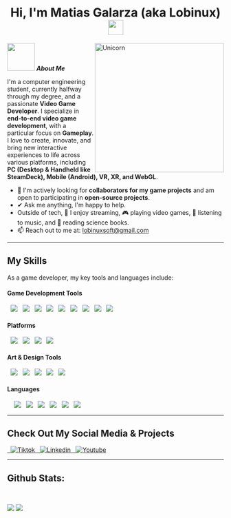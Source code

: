 <h1 align="center"><b>Hi, I'm Matias Galarza (aka Lobinux) </b><img src="https://media.giphy.com/media/hvRJCLFzcasrR4ia7z/giphy.gif" width="35"></h1>
<img align="right" width=300px alt="Unicorn" src="https://media1.giphy.com/media/v1.Y2lkPTc5MGI3NjExMnpjZmMzMmxxeGs2NGdmamZsNWFjMm91eWFjMnNqMTJkejdud3c2dSZlcD12MV9pbnRlcm5hbF9naWZfYnlfaWQmY3Q9cw/rWBEkXG55Aoo4NhapT/giphy.gif" />

<img src="https://media2.giphy.com/media/v1.Y2lkPTc5MGI3NjExMjY5Z3EzaGhkd2pobWJic3F1ZmlzMHlneW41amF1a2hxaWV1bmU2NCZlcD12MV9pbnRlcm5hbF9naWZfYnlfaWQmY3Q9cw/OgUorGH0Z75b3unoPA/giphy.gif" width="64px">&nbsp;***About Me***

I'm a computer engineering student, currently halfway through my degree, and a passionate **Video Game Developer**. I specialize in **end-to-end video game development**, with a particular focus on **Gameplay**. I love to create, innovate, and bring new interactive experiences to life across various platforms, including **PC (Desktop & Handheld like SteamDeck), Mobile (Android), VR, XR, and WebGL**.

- 👯 I'm actively looking for **collaborators for my game projects** and am open to participating in **open-source projects**.
- ✔ Ask me anything, I'm happy to help.
- Outside of tech, 💜 I enjoy streaming, 🎮 playing video games, 🎵 listening to music, and 📖 reading science books.
- 📫 Reach out to me at: <a href="mailto:lobinuxsoft@gmail.com">lobinuxsoft@gmail.com</a>

---

## My Skills

As a game developer, my key tools and languages include:

<h4> Game Development Tools </h4>
<span>
  <img src="https://img.shields.io/badge/Godot-478CBF?style=for-the-badge&logo=godot-engine&logoColor=white">
  <img src="https://img.shields.io/badge/Unreal%20Engine-313131?style=for-the-badge&logo=unreal-engine&logoColor=white">
  <img src="https://img.shields.io/badge/Unity-%23100000?style=for-the-badge&logo=unity&logoColor=white">
  <img src="https://img.shields.io/badge/Rider-0A0A0A?style=for-the-badge&logo=rider&logoColor=white">
  <img src="https://img.shields.io/badge/Visual%20Studio-5C2D91?style=for-the-badge&logo=visual-studio&logoColor=white">
  <img src="https://img.shields.io/badge/Git-F05032?style=for-the-badge&logo=git&logoColor=white">
  <img src="https://img.shields.io/badge/Bitbucket-0052CC?style=for-the-badge&logo=bitbucket&logoColor=white">
  <img src="https://img.shields.io/badge/jira-%230A0FFF.svg?style=for-the-badge&logo=jira&logoColor=white">
  <img src="https://img.shields.io/badge/Notion-%23000000.svg?style=for-the-badge&logo=notion&logoColor=white">
</span>

<h4> Platforms </h4>
<span>
  <img src="https://img.shields.io/badge/Windows-0078D4?style=for-the-badge&logo=windows&logoColor=white">
  <img src="https://img.shields.io/badge/Linux-FCC624?style=for-the-badge&logo=linux&logoColor=black">
  <img src="https://img.shields.io/badge/Android-3DDC84?style=for-the-badge&logo=android&logoColor=white">
  <img src="https://img.shields.io/badge/WebGL-000000?style=for-the-badge&logo=webgl&logoColor=white">
</span>

<h4> Art & Design Tools </h4>
<span>
  <img src="https://img.shields.io/badge/Blender-F5792A?style=for-the-badge&logo=blender&logoColor=white">
  <img src="https://img.shields.io/badge/Zbrush-293681?style=for-the-badge&logo=zbrush&logoColor=white">
  <img src="https://img.shields.io/badge/Autodesk%20Maya-000000?style=for-the-badge&logo=autodesk&logoColor=white">
  <img src="https://img.shields.io/badge/Adobe%20Photoshop-31A8FF?style=for-the-badge&logo=adobe%20photoshop&logoColor=white">
  <img src="https://img.shields.io/badge/GIMP-5C564A?style=for-the-badge&logo=gimp&logoColor=white">
</span>

<h4> Languages </h4>
<span> 
  <img src="https://img.shields.io/badge/C%2B%2B-00599C?style=for-the-badge&logo=c%2B%2B&logoColor=white">
  <img src="https://img.shields.io/badge/C%23-239120?style=for-the-badge&logo=c-sharp&logoColor=white">
  <img src="https://img.shields.io/badge/JavaScript-F7DF1E?style=for-the-badge&logo=javascript&logoColor=black">
  <img src="https://img.shields.io/badge/Java-ED8B00?style=for-the-badge&logo=java&logoColor=white">
  <img src="https://img.shields.io/badge/Python-3670A0?style=for-the-badge&logo=python&logoColor=ffdd54">
  <img src= "https://img.shields.io/badge/typescript-%23007ACC.svg?style=for-the-badge&logo=typescript&logoColor=white">
</span>

---

## Check Out My Social Media & Projects

<a href="https://www.tiktok.com/@lobinux" >
  <img src="https://img.shields.io/badge/TikTok-%23000000.svg?style=for-the-badge&logo=TikTok&logoColor=white" alt="Tiktok">
</a>
<a href="https://www.linkedin.com/in/lobinux/" >
  <img src="https://img.shields.io/badge/Linkedin-9347FF?style=for-the-badge&logo=linkedin&logoColor=white" alt="Linkedin">
</a>
<a href="https://www.youtube.com/@lobinuxsoft">
  <img src="https://img.shields.io/badge/YouTube-%23FF0000.svg?style=for-the-badge&logo=YouTube&logoColor=white" alt="Youtube">
</a>

---

<h2>Github Stats:</h2> 

[![](https://github-readme-stats.vercel.app/api?username=lobinuxsoft&show_icons=true&theme=tokyonight&hide_border=true&locale=en)](https://github.com/lobinuxsoft)
[![](https://github-readme-streak-stats.herokuapp.com/?user=lobinuxsoft&theme=material-palenight)](https://github.com/lobinuxsoft)
</div>
